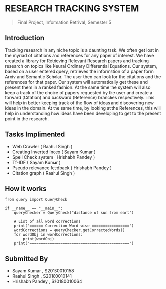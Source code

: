 # RESEARCH TRACKING SYSTEM
> Final Project, Information Retrival, Semester 5

## Introduction
Tracking research in any niche topic is a daunting task. We often get lost in the myriad of citations and references for any paper of interest.
We have created a library for Retrieving Relevant Research papers and tracking research on topics like Neural Ordinary Differential Equations. 
Our system, based on a user entered query, retrieves the information of a paper form Arxiv and Semantic Scholar. The user then can look for the citations and the references for that paper. Our system will automatically get these and present them in a ranked fashion. At the same time the system will also keep a track of the choice of papers requested by the user and create a forward (Citation) and backward (Reference) branches respectively.
This will help in better keeping track of the flow of ideas and discovering new ideas in the domain.
At the same time, by looking at the References, this will help in understanding how ideas have been developing to get to the present point in the research.

## Tasks Implimented

- Web Crawler ( Raahul Singh )
- Creating Inverted Index ( Sayam Kumar )
- Spell Check system ( Hrishabh Pandey )
- Tf-IDF ( Sayam Kumar )
- Pseudo relevance feedback ( Hrishabh Pandey )
- Citation graph ( Raahul Singh )

## How it works
```python3
from query import QueryCheck

if __name__ == "__main__":
    queryChecker = QueryCheck("distance of sun from eart")

    # List of all word corrections
    print("====== Correction Word wise =================")
    wordCorrections = queryChecker.getCorrectedWords()
    for wordObj in wordCorrections:
        print(wordObj)
    print("=============================================")

```

## Submitted By
- Sayam Kumar , S20180010158
- Raahul Singh , S20180010141
- Hrishabh Pandey , S20180010064

